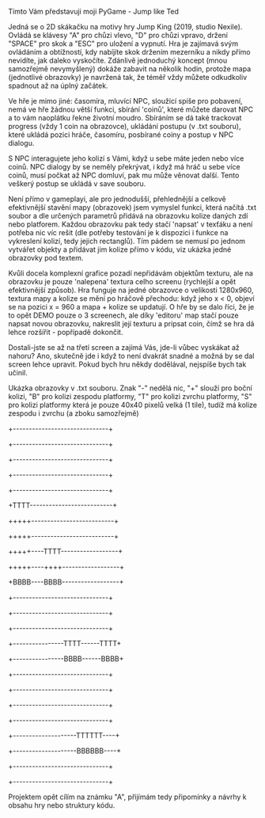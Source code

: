 Tímto Vám představuji moji PyGame - Jump like Ted

Jedná se o 2D skákačku na motivy hry Jump King (2019, studio Nexile). 
Ovládá se klávesy "A" pro chůzi vlevo, "D" pro chůzi vpravo, držení "SPACE" pro skok a "ESC" pro uložení a vypnutí.
Hra je zajímavá svým ovládáním a obtížností, kdy nabíjíte skok držením mezerníku a nikdy přímo nevidíte, jak daleko vyskočíte.
Zdánlivě jednoduchý koncept (mnou samozřejmě nevymyšlený) dokáže zabavit na několik hodin, protože mapa (jednotlivé obrazovky) je navržená tak, že téměř vždy můžete odkudkoliv spadnout až na úplný začátek.

Ve hře je mimo jiné:
    časomíra,
    mluvící NPC, sloužící spíše pro pobavení, nemá ve hře žádnou větší funkci,
    sbírání 'coinů', které můžete darovat NPC a to vám naoplátku řekne životní moudro. Sbíráním se dá také trackovat progress (vždy 1 coin na obrazovce),
    ukládání postupu (v .txt souboru), které ukládá pozici hráče, časomíru, posbírané coiny a postup v NPC dialogu.

S NPC interagujete jeho kolizí s Vámi, když u sebe máte jeden nebo více coinů. NPC dialogy by se neměly překrývat, i když má hráč u sebe více coinů, musí počkat až NPC domluví, pak mu může věnovat další.
Tento veškerý postup se ukládá v save souboru.

Není přímo v gameplayi, ale pro jednodušší, přehlednější a celkově efektivnější stavění mapy (obrazovek) jsem vymyslel funkci, která načítá .txt soubor a dle určených parametrů přidává na obrazovku kolize
daných zdí nebo platforem. Každou obrazovku pak tedy stačí 'napsat' v texťáku a není potřeba nic víc rešit (dle potřeby testování je k dispozici i funkce na vykreslení kolizí, tedy jejich rectanglů). 
Tím pádem se nemusí po jednom vytvářet objekty a přidávat jim kolize přímo v kódu, viz ukázka jedné obrazovky pod textem.

Kvůli docela komplexní grafice pozadí nepřidávám objektům texturu, ale na obrazovku je pouze 'nalepena' textura celho screenu (rychlejší a opět efektivnější způsob).
Hra funguje na jedné obrazovce o velikosti 1280x960, textura mapy a kolize se mění po hráčově přechodu: když jeho x < 0, objeví se na pozici x = 960 a mapa + kolize se updatují.
O hře by se dalo říci, že je to opět DEMO pouze o 3 screenech, ale díky 'editoru' map stačí pouze napsat novou obrazovku, nakreslit její texturu a pripsat coin, čímž se hra dá lehce rozšířit - popřípadě dokončit.

Dostali-jste se až na třetí screen a zajímá Vás, jde-li vůbec vyskákat až nahoru? Ano, skutečně jde i když to není dvakrát snadné a možná by se dal screen lehce upravit. Pokud bych hru někdy dodělával, nejspíše bych tak učinil.

Ukázka obrazovky v .txt souboru.
Znak "-" nedělá nic, 
"+" slouží pro boční kolizi, 
"B" pro kolizi zespodu platformy, 
"T" pro kolizi zvrchu platformy,
"S" pro kolizi platformy která je pouze 40x40 pixelů velká (1 tile), tudíž má kolize zespodu i zvrchu (a zboku samozřejmě)

+------------------------------+

+------------------------------+

+------------------------------+

+------------------------------+

+------------------------------+

+TTTT--------------------------+

+++++--------------------------+

+++++--------------------------+

+++++----TTTT------------------+

+++++----++++------------------+

+BBBB----BBBB------------------+

+------------------------------+

+------------------------------+

+------------------------------+

+----------------TTTT------TTTT+

+----------------BBBB------BBBB+

+------------------------------+

+------------------------------+

+------------------------------+

+------------------------------+

+--------------------TTTTTT----+

+--------------------BBBBBB----+

+------------------------------+

+------------------------------+

Projektem opět cílím na známku "A", přijímám tedy připomínky a návrhy k obsahu hry nebo struktury kódu.

